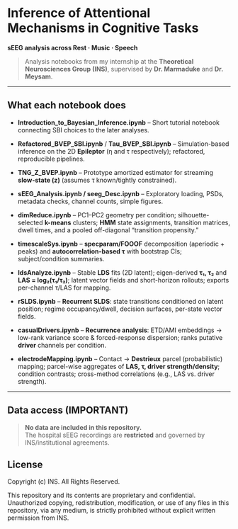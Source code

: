 # Inference of Attentional Mechanisms in Cognitive Tasks
**sEEG analysis across Rest · Music · Speech**

> Analysis notebooks from my internship at the **Theoretical Neurosciences Group (INS)**, supervised by **Dr. Marmaduke** and **Dr. Meysam**.  

---

## What each notebook does
- **Introduction_to_Bayesian_Inference.ipynb** – Short tutorial notebook connecting SBI choices to the later analyses.
- **Refactored_BVEP_SBI.ipynb** / **Tau_BVEP_SBI.ipynb** – Simulation-based inference on the 2D **Epileptor** (η and τ respectively); refactored, reproducible pipelines.
- **TNG_Z_BVEP.ipynb** – Prototype amortized estimator for streaming **slow-state \(z\)** (assumes τ known/tightly constrained).

- **sEEG_Analysis.ipynb / seeg_Desc.ipynb** – Exploratory loading, PSDs, metadata checks, channel counts, simple figures.


- **dimReduce.ipynb** – PC1–PC2 geometry per condition; silhouette-selected **k-means** clusters; **HMM** state assignments, transition matrices, dwell times, and a pooled off-diagonal “transition propensity.”
- **timescaleSys.ipynb** – **specparam/FOOOF** decomposition (aperiodic + peaks) and **autocorrelation-based τ** with bootstrap CIs; subject/condition summaries.
- **ldsAnalyze.ipynb** – Stable **LDS** fits (2D latent); eigen-derived **τ₁, τ₂** and **LAS = log₂(τ₁/τ₂)**; latent vector fields and short-horizon rollouts; exports per-channel τ/LAS for mapping.
- **rSLDS.ipynb** – **Recurrent SLDS**: state transitions conditioned on latent position; regime occupancy/dwell, decision surfaces, per-state vector fields.
- **casualDrivers.ipynb** – **Recurrence analysis**: ETD/AMI embeddings → low-rank variance score & forced-response dispersion; ranks putative **driver** channels per condition.
- **electrodeMapping.ipynb** – Contact → **Destrieux** parcel (probabilistic) mapping; parcel-wise aggregates of **LAS, τ, driver strength/density**; condition contrasts; cross-method correlations (e.g., LAS vs. driver strength).


---

## Data access (IMPORTANT)

> **No data are included in this repository.**  
> The hospital sEEG recordings are **restricted** and governed by INS/institutional agreements.  

##  License
Copyright (c) INS. All Rights Reserved.

This repository and its contents are proprietary and confidential.
Unauthorized copying, redistribution, modification, or use of any
files in this repository, via any medium, is strictly prohibited
without explicit written permission from INS.
